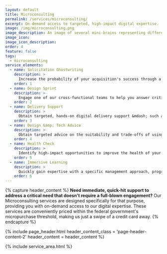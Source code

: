 ```yaml
---
layout: default
title: Microconsulting
permalink: /services/microconsulting/
excerpt: On-demand access to targeted, high-impact digital expertise.
image: /img/microconsulting.png
image_description: An image of several mini-brains representing different types of microconsulting services.
image_icon:
image_icon_description:
order: 4
feature: false
tags:
  - microconsulting
service_elements:
  - name: Solicitation Ghostwriting
    description: >
      Increase the probability of your acquisition's success through a smartly-crafted solicitation aligned to agile delivery principles. Our team of technical and acquisition experts work hand-in-hand with you to develop an agile solicitation package.
    order: 1
  - name: Design Sprint
    description: >
      Engage one of our cross-functional teams to help you answer critical business questions through design, prototyping, and testing ideas with customers over a five-day period. Design Sprint is a proven method codified by Google Ventures.
    order: 2
  - name: Delivery Support
    description: >
      Obtain targeted, hands-on digital delivery support &mdash; such as a design workshop, a prototype, or an open-source code contribution &mdash; through access to our talented team of digital specialists.
    order: 3
  - name: Design &amp; Tech Advice
    description: >
      Obtain targeted advice on the suitability and trade-offs of using a particular delivery practice, architectural pattern, or technology from one of our digital experts.
    order: 4
  - name: Health Check
    description: >
      Identify high-impact opportunities to improve the health of your digital delivery project. We rapidly assess all key dimensions &mdash; such as the user experience and code quality &mdash; and recommend priority areas for improvement.
    order: 5
  - name: Immersive Learning
    description: >
      Quickly gain expertise with a specific management approach, programming language/framework, delivery practice, or technology through one of our well-orchestrated training sessions.
    order: 6
---
```


{% capture header_content %}
  <strong>Need immediate, quick-hit support to address a critical need that doesn't require a full-blown engagement?</strong> Our Microconsulting services are designed specifically for that purpose, providing you with on-demand access to our digital expertise. These services are conveniently priced within the federal government's micropurchase threshold, making us just a swipe of a credit card away.
{% endcapture %}

{% include page_header.html
  header_content_class = 'page-header-content-2'
  header_content = header_content
%}

{% include service_area.html %}
